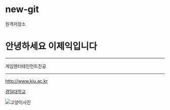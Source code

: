 # new-git
원격저장소

#   안녕하세요 이제익입니다

***

게임엔터테인먼트전공

---

<http://www.kiu.ac.kr>

[경일대학교](http://www.kiu.ac.kr)

![고양이사진](사용자/이제익/hello-git/images/1.jpg)


